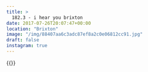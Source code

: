 ```yaml
---
title: >
  182.3 - i hear you brixton
date: 2017-07-26T20:07:47+00:00
location: "Brixton"
image: "/img/88407aa6c3adc87ef8a2c0e06812cc91.jpg"
draft: false
instagram: true
---
```


{{<photo src="/img/88407aa6c3adc87ef8a2c0e06812cc91.jpg">}}
